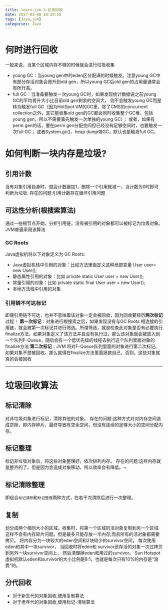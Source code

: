 ```yaml
---
title: learn-jvm-3-垃圾回收
date: 2017-03-08 10:39:58
tags: [Java,jvm]
categories: Java
---
```



# 何时进行回收
一般来说，当某个区域内存不够的时候就会进行垃圾收集
* young GC：当young gen中的eden区分配满的时候触发。注意young GC中有部分存活对象会晋升到old gen，所以young GC后old gen的占用量通常会有所升高。
* full GC：当准备要触发一次young GC时，如果发现统计数据说之前young GC的平均晋升大小比目前old gen剩余的空间大，
则不会触发young GC而是转为触发full GC（因为HotSpot VM的GC里，除了CMS的concurrent collection之外，其它能收集old gen的GC都会同时收集整个GC堆，包括young gen，所以不需要事先触发一次单独的young GC）；
或者，如果有perm gen的话，要在perm gen分配空间但已经没有足够空间时，也要触发一次full GC；
或者System.gc()、heap dump带GC，默认也是触发full GC。

# 如何判断一块内存是垃圾?

## 引用计数
当有对象引用自身时，就会计数器加1，删除一个引用就减一，当计数为0时即可判断为垃圾.
存在的问题:引用计数存在循环引用问题

## 可达性分析(根搜索算法)
通过一些根节点开始，分析引用链，没有被引用的对象都可以被标记为垃圾对象。
JVM普遍采用该算法

### GC Roots
Java虚拟机将以下对象定义为 GC Roots:
* Java虚拟机栈中引用的对象：比如方法里面定义这种局部变量 User user= new User();
* 静态属性引用的对象：比如 private static User user = new User();
* 常量引用的对象：比如 private static final  User user = new User();
* 本地方法栈中引用的对象

### 引用链不可达标记
即便引用链不可达，也并不意味着该对象一定会被回收，因为回收要经历**两次标记**过程！
**第一次标记**：对象进行根搜索之后，如果发现没有与GC Roots 相连接的引用链，就会被第一次标记并进行筛选。所谓筛选，就是检查此对象是否有必要执行finalize方法，如果对象定义了该方法并且没有执行过。那么该对象就会被放入到一个队列F-Queue，随后会有一个低优先级的线程去执行这个队列里面对象的finalize方法
**第二次标记**：JVM 将对F-Queue队列里面的对象进行第二次标记。如果对象不想被回收，那么就得在finalize方法里面拯救自己，否则，这些对象就真的会被回收

---
# 垃圾回收算法
## 标记清除
对非垃圾对象进行标记，清除其他的对象。
存在的问题:这种方式对对内存空间造成空隙，即内存碎片，最终导致有空余空间，但没有连续的足够大小的空间分配内存。

## 标记整理
标记非垃圾对象后，将这些对象整理好，依次排列内存。
存在的问题:这样内存就是整齐的了。但是因为会造成对象移动，所以效率会有降低。~

## 标记清除整理
即组合`标记清除`和`标记整理`两种方式，在若干次清除后进行一次整理。

## 复制
划分成两个相同大小的区域，收集时，将第一个区域的活对象复制到另一个区域.
这样不会有内存碎片问题。但是最多只能存放一半内存,而且所有的活对象都需要拷贝。
将内存分为一块较大的eden空间和2块较少的survivor空间，
每次使用eden和其中一块survivor，
当回收时将eden和 survivor还存活的对象一次过拷贝到另外一块survivor空间上，
然后清理掉eden和用过的survivor。
Sun Hotspot虚拟机默认eden和survivor的大小比例是8:1，也就是每次只有10%的内存是“浪费”的。

## 分代回收
* 对于新生代的对象回收,使用复制算法
* 对于老年代的对象回收,使用标记-清除算法